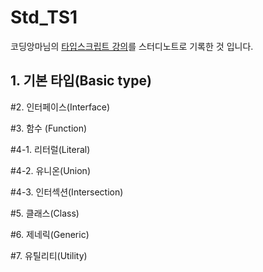 # Std_TS1

코딩앙마님의 [타입스크립트 강의](https://www.youtube.com/watch?v=5oGAkQsGWkc&list=PLZKTXPmaJk8KhKQ_BILr1JKCJbR0EGlx0)를 스터디노트로 기록한 것 입니다.



## 1. 기본 타입(Basic type)



#2. 인터페이스(Interface)



#3. 함수 (Function)



#4-1. 리터럴(Literal)

#4-2. 유니온(Union)

#4-3. 인터섹션(Intersection)



#5. 클래스(Class)



#6. 제네릭(Generic)



#7. 유틸리티(Utility)
